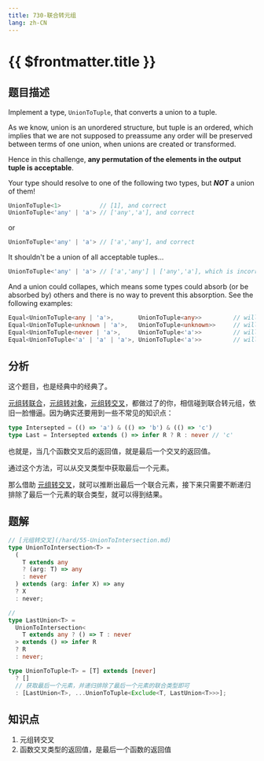 ```yaml
---
title: 730-联合转元组
lang: zh-CN
---
```


# {{ $frontmatter.title }}

## 题目描述

Implement a type, `UnionToTuple`, that converts a union to a tuple.

As we know, union is an unordered structure, but tuple is an ordered, which implies that we are not supposed to preassume any order will be preserved between terms of one union, when unions are created or transformed. 

Hence in this challenge, **any permutation of the elements in the output tuple is acceptable**.

Your type should resolve to one of the following two types, but ***NOT*** a union of them!
```ts
UnionToTuple<1>           // [1], and correct
UnionToTuple<'any' | 'a'> // ['any','a'], and correct
```
or 
```ts
UnionToTuple<'any' | 'a'> // ['a','any'], and correct
```
It shouldn't be a union of all acceptable tuples...
```ts
UnionToTuple<'any' | 'a'> // ['a','any'] | ['any','a'], which is incorrect
```


And a union could collapes, which means some types could absorb (or be absorbed by) others and there is no way to prevent this absorption. See the following examples:
```ts
Equal<UnionToTuple<any | 'a'>,       UnionToTuple<any>>         // will always be a true
Equal<UnionToTuple<unknown | 'a'>,   UnionToTuple<unknown>>     // will always be a true
Equal<UnionToTuple<never | 'a'>,     UnionToTuple<'a'>>         // will always be a true
Equal<UnionToTuple<'a' | 'a' | 'a'>, UnionToTuple<'a'>>         // will always be a true
```

## 分析

这个题目，也是经典中的经典了。

[元组转联合](/medium/10-元组转联合.md)，[元组转对象](/medium/11-元组转换为对象.md)，[元组转交叉](/hard/55-UnionToIntersection.md)，都做过了的你，相信碰到联合转元组，依旧一脸懵逼。因为确实还要用到一些不常见的知识点：

```ts
type Intersepted = (() => 'a') & (() => 'b') & (() => 'c')
type Last = Intersepted extends () => infer R ? R : never // 'c'
```

也就是，当几个函数交叉后的返回值，就是最后一个交叉的返回值。

通过这个方法，可以从交叉类型中获取最后一个元素。

那么借助 [元组转交叉](/hard/55-UnionToIntersection.md)，就可以推断出最后一个联合元素，接下来只需要不断递归排除了最后一个元素的联合类型，就可以得到结果。

## 题解

```ts
// [元组转交叉](/hard/55-UnionToIntersection.md)
type UnionToIntersection<T> =
  (
    T extends any
    ? (arg: T) => any
    : never
  ) extends (arg: infer X) => any
  ? X
  : never;

// 
type LastUnion<T> =
  UnionToIntersection<
    T extends any ? () => T : never
  > extends () => infer R
  ? R
  : never;

type UnionToTuple<T> = [T] extends [never] 
  ? [] 
  // 获取最后一个元素，并递归排除了最后一个元素的联合类型即可
  : [LastUnion<T>, ...UnionToTuple<Exclude<T, LastUnion<T>>>];
```

## 知识点

1. 元组转交叉
2. 函数交叉类型的返回值，是最后一个函数的返回值